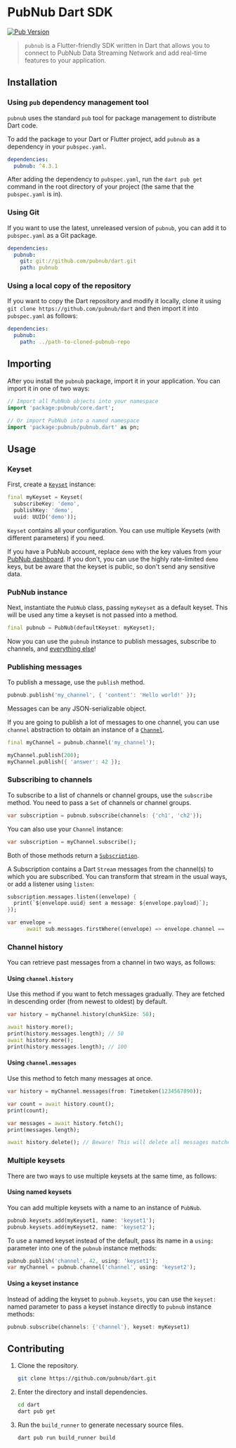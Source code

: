 # PubNub Dart SDK

[![Pub Version](https://img.shields.io/pub/v/pubnub)](https://pub.dev/packages/pubnub)

> `pubnub` is a Flutter-friendly SDK written in Dart that allows you to connect to PubNub Data Streaming Network and add real-time features to your application.

## Installation

### Using `pub` dependency management tool

`pubnub` uses the standard `pub` tool for package management to distribute Dart code.

To add the package to your Dart or Flutter project, add `pubnub` as a dependency in your `pubspec.yaml`.

```yaml
dependencies:
  pubnub: ^4.3.1
```

After adding the dependency to `pubspec.yaml`, run the `dart pub get` command in the root directory of your project (the same that the `pubspec.yaml` is in).

### Using Git

If you want to use the latest, unreleased version of `pubnub`, you can add it to `pubspec.yaml` as a Git package.

```yaml
dependencies:
  pubnub:
    git: git://github.com/pubnub/dart.git
    path: pubnub
```

### Using a local copy of the repository

If you want to copy the Dart repository and modify it locally, clone it using `git clone https://github.com/pubnub/dart` and then import it into `pubspec.yaml` as follows:

```yaml
dependencies:
  pubnub:
    path: ../path-to-cloned-pubnub-repo
```

## Importing

After you install the `pubnub` package, import it in your application.
You can import it in one of two ways:

```dart
// Import all PubNub objects into your namespace
import 'package:pubnub/core.dart';

// Or import PubNub into a named namespace
import 'package:pubnub/pubnub.dart' as pn;
```

## Usage

### Keyset

First, create a [`Keyset`](https://pub.dev/documentation/pubnub/latest/pubnub/Keyset-class.html) instance:

```dart
final myKeyset = Keyset(
  subscribeKey: 'demo',
  publishKey: 'demo',
  uuid: UUID('demo'));
```

`Keyset` contains all your configuration. You can use multiple Keysets (with different parameters) if you need.

If you have a PubNub account, replace `demo` with the key values from your [PubNub dashboard](https://dashboard.pubnub.com). If you don't, you can use the highly rate-limited `demo` keys, but be aware that the keyset is public, so don't send any sensitive data.

### PubNub instance

Next, instantiate the `PubNub` class, passing `myKeyset` as a default keyset. This will be used any time a keyset is not passed into a method.

```dart
final pubnub = PubNub(defaultKeyset: myKeyset);
```

Now you can use the `pubnub` instance to publish messages, subscribe to channels, and [everything else](https://pub.dev/documentation/pubnub/latest/pubnub/PubNub-class.html)!

### Publishing messages

To publish a message, use the `publish` method.

```dart
pubnub.publish('my_channel', { 'content': 'Hello world!' });
```

Messages can be any JSON-serializable object.

If you are going to publish a lot of messages to one channel, you can use `channel` abstraction to obtain an instance of a [`Channel`](https://pub.dev/documentation/pubnub/latest/pubnub/Channel-class.html).

```dart
final myChannel = pubnub.channel('my_channel');

myChannel.publish(200);
myChannel.publish({ 'answer': 42 });
```

### Subscribing to channels

To subscribe to a list of channels or channel groups, use the `subscribe` method.
You need to pass a `Set` of channels or channel groups.

```dart
var subscription = pubnub.subscribe(channels: {'ch1', 'ch2'});
```

You can also use your `Channel` instance:

```dart
var subscription = myChannel.subscribe();
```

Both of those methods return a [`Subscription`](https://pub.dev/documentation/pubnub/latest/pubnub/Subscription-class.html).

A Subscription contains a Dart `Stream` messages from the channel(s) to which you are subscribed. You can transform that stream in the usual ways, or add a listener using `listen`:

```dart
subscription.messages.listen((envelope) {
  print(`${envelope.uuid} sent a message: ${envelope.payload}`);
});

var envelope =
      await sub.messages.firstWhere((envelope) => envelope.channel == 'ch2');
```

### Channel history

You can retrieve past messages from a channel in two ways, as follows:

#### Using `channel.history`

Use this method if you want to fetch messages gradually. They are fetched in descending order (from newest to oldest) by default.

```dart
var history = myChannel.history(chunkSize: 50);

await history.more();
print(history.messages.length); // 50
await history.more();
print(history.messages.length); // 100
```

#### Using `channel.messages`

Use this method to fetch many messages at once.

```dart
var history = myChannel.messages(from: Timetoken(1234567890));

var count = await history.count();
print(count);

var messages = await history.fetch();
print(messages.length);

await history.delete(); // Beware! This will delete all messages matched
```

### Multiple keysets

There are two ways to use multiple keysets at the same time, as follows:

#### Using named keysets

You can add multiple keysets with a name to an instance of `PubNub`.

```dart
pubnub.keysets.add(myKeyset1, name: 'keyset1');
pubnub.keysets.add(myKeyset2, name: 'keyset2');
```

To use a named keyset instead of the default, pass its name in a `using:` parameter into one of the `pubnub` instance methods:

```dart
pubnub.publish('channel', 42, using: 'keyset1');
var myChannel = pubnub.channel('channel', using: 'keyset2');
```

#### Using a keyset instance

Instead of adding the keyset to `pubnub.keysets`, you can use the `keyset:` named parameter to pass a keyset instance directly to `pubnub` instance methods:

```dart
pubnub.subscribe(channels: {'channel'}, keyset: myKeyset1)
```

## Contributing

1. Clone the repository.

    ```bash
    git clone https://github.com/pubnub/dart.git
    ```

1. Enter the directory and install dependencies.

    ```bash
    cd dart
    dart pub get
    ```

1. Run the `build_runner` to generate necessary source files.

    ```bash
    dart pub run build_runner build
    ```
